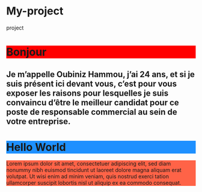 # My-project
project

<h1 style="background-color:red;">Bonjour</h1>

<h2>Je m’appelle Oubiniz Hammou, j’ai 24 ans, et si je suis présent ici devant vous, c’est pour vous exposer les raisons pour lesquelles je suis convaincu d’être le meilleur candidat pour ce poste de responsable commercial au sein de votre entreprise.</h2>


<h1 style="background-color:DodgerBlue;">Hello World</h1>

<p style="background-color:Tomato;">
Lorem ipsum dolor sit amet, consectetuer adipiscing elit, sed diam nonummy nibh euismod tincidunt ut laoreet dolore magna aliquam erat volutpat.
Ut wisi enim ad minim veniam, quis nostrud exerci tation ullamcorper suscipit lobortis nisl ut aliquip ex ea commodo consequat.
</p>
